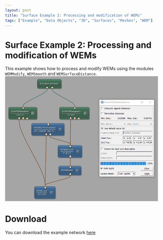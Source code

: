 ```yaml
---
layout: post
title: "Surface Example 2: Processing and modification of WEMs"
tags: ["Example", "Data Objects", "3D", "Surfaces", "Meshes", "WEM"]
---
```


# Surface Example 2: Processing and modification of WEMs
This example shows how to process and modify WEMs using the modules `WEMModify`, `WEMSmooth` and `WEMSurfaceDistance`.
![Screenshot](/examples/data_objects/surface_objects/example2/DO7_03.png)

# Download
You can download the example network [here](/examples/data_objects/surface_objects/example2/SurfaceExample2.mlab)
